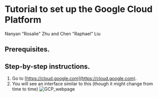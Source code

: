 # Tutorial to set up the Google Cloud Platform
Nanyan "Rosalie" Zhu and Chen "Raphael" Liu

## Prerequisites.

## Step-by-step instructions.

1. Go to [https://cloud.google.com](https://cloud.google.com).
1. You will see an interface similar to this (though it might change from time to time)
  ![GCP_webpage](/images/Step00_GCP_webpage.png)
  
